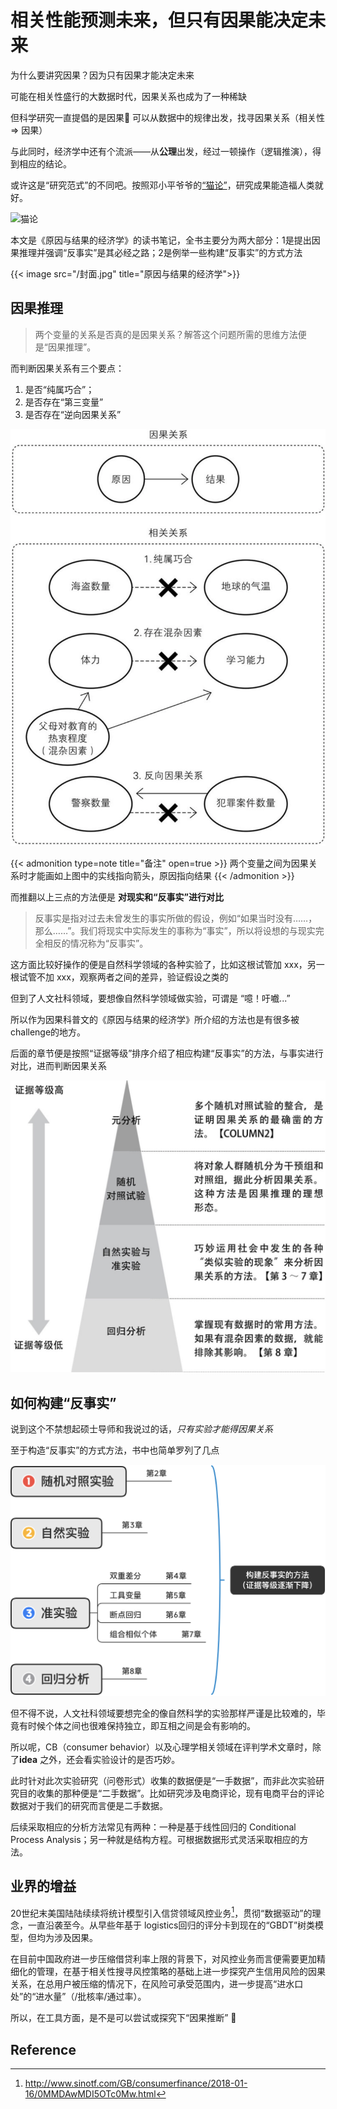 # 相关性能预测未来，但只有因果能决定未来


为什么要讲究因果？因为只有因果才能决定未来

<!--more-->

可能在相关性盛行的大数据时代，因果关系也成为了一种稀缺

但科学研究一直提倡的是因果🤔  可以从数据中的规律出发，找寻因果关系（相关性 $\Rightarrow$ 因果）

与此同时，经济学中还有个流派——从**公理**出发，经过一顿操作（逻辑推演），得到相应的结论。

或许这是“研究范式”的不同吧。按照邓小平爷爷的[“猫论”](https://zh.wikipedia.org/wiki/猫论)，研究成果能造福人类就好。

![猫论](https://www.bbc.com/staticarchive/0ff651374809dad72712d0aea8acc4bb3f93c5b6.jpg)

本文是《原因与结果的经济学》的读书笔记，全书主要分为两大部分：1是提出因果推理并强调“反事实”是其必经之路；2是例举一些构建“反事实”的方式方法

{{< image src="/封面.jpg" title="原因与结果的经济学">}}

## 因果推理

> 两个变量的关系是否真的是因果关系？解答这个问题所需的思维方法便是“因果推理”。

而判断因果关系有三个要点：

1. 是否“纯属巧合”；
2. 是否存在“第三变量”
3. 是否存在“逆向因果关系”

![因果-vs-相关](https://raw.githubusercontent.com/unclehuzi/pic/master/images/20211006091654.png)

{{< admonition type=note title="备注" open=true >}}
两个变量之间为因果关系时才能画如上图中的实线指向箭头，原因指向结果
{{< /admonition >}}

而推翻以上三点的方法便是 **对现实和“反事实”进行对比**

> 反事实是指对过去未曾发生的事实所做的假设，例如“如果当时没有……，那么……”。我们将现实中实际发生的事称为“事实”，所以将设想的与现实完全相反的情况称为“反事实”。

这方面比较好操作的便是自然科学领域的各种实验了，比如这根试管加 xxx，另一根试管不加 xxx，观察两者之间的差异，验证假设之类的

但到了人文社科领域，要想像自然科学领域做实验，可谓是 “噫！吁嚱...”

所以作为因果科普文的《原因与结果的经济学》所介绍的方法也是有很多被challenge的地方。

后面的章节便是按照“证据等级”排序介绍了相应构建“反事实”的方法，与事实进行对比，进而判断因果关系

![证据的等级](https://raw.githubusercontent.com/unclehuzi/pic/master/images/20211006092924.png)

## 如何构建“反事实”

说到这个不禁想起硕士导师和我说过的话，*只有实验才能得因果关系*

至于构造“反事实”的方式方法，书中也简单罗列了几点

![构建反事实的方法](https://raw.githubusercontent.com/unclehuzi/pic/master/images/20211006200117.png)

但不得不说，人文社科领域要想完全的像自然科学的实验那样严谨是比较难的，毕竟有时候个体之间也很难保持独立，即互相之间是会有影响的。

所以呢，CB（consumer behavior）以及心理学相关领域在评判学术文章时，除了**idea** 之外，还会看实验设计的是否巧妙。

此时针对此次实验研究（问卷形式）收集的数据便是“一手数据”，而非此次实验研究目的收集的那种便是“二手数据”。比如研究涉及电商评论，现有电商平台的评论数据对于我们的研究而言便是二手数据。

后续采取相应的分析方法常见有两种：一种是基于线性回归的 Conditional Process Analysis；另一种就是结构方程。可根据数据形式灵活采取相应的方法。

## 业界的增益

20世纪末美国陆陆续续将统计模型引入信贷领域风控业务[^1]，贯彻“数据驱动”的理念，一直沿袭至今。从早些年基于 logistics回归的评分卡到现在的“GBDT”树类模型，但均为涉及因果。

在目前中国政府进一步压缩借贷利率上限的背景下，对风控业务而言便需要更加精细化的管理，在基于相关性搜寻风控策略的基础上进一步探究产生信用风险的因果关系，在总用户被压缩的情况下，在风险可承受范围内，进一步提高“进水口处”的“进水量”（/批核率/通过率）。

所以，在工具方面，是不是可以尝试或探究下“因果推断” 🤔


## Reference

[^1]: http://www.sinotf.com/GB/consumerfinance/2018-01-16/0MMDAwMDI5OTc0Mw.html


<head> 
    <script defer src="https://use.fontawesome.com/releases/v5.0.13/js/all.js"></script> 
    <script defer src="https://use.fontawesome.com/releases/v5.0.13/js/v4-shims.js"></script> 
</head> 
<link rel="stylesheet" href="https://use.fontawesome.com/releases/v5.0.13/css/all.css">
